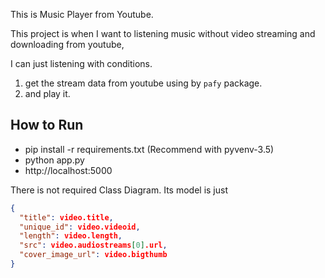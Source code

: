 This is Music Player from Youtube.

This project is
when I want to listening music without video streaming and downloading from youtube,

I can just listening with conditions.

1. get the stream data from youtube using by `pafy` package.
2. and play it.


## How to Run

- pip install -r requirements.txt (Recommend with pyvenv-3.5)
- python app.py
- http://localhost:5000

There is not required Class Diagram.
Its model is just

```json
{
  "title": video.title,
  "unique_id": video.videoid,
  "length": video.length,
  "src": video.audiostreams[0].url,
  "cover_image_url": video.bigthumb
}
  ```
